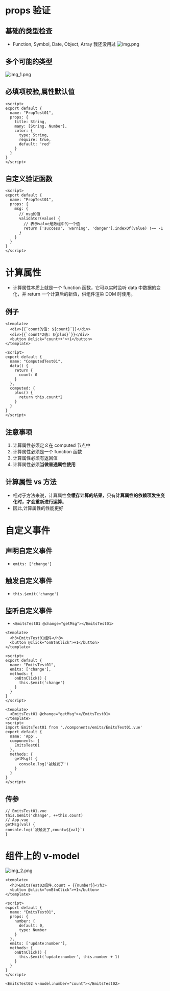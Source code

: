 # props 验证
## 基础的类型检查
- Function, Symbol, Date, Object, Array 我还没用过
![img.png](img.png)
## 多个可能的类型
![img_1.png](img_1.png)
## 必填项校验,属性默认值
```vue
<script>
export default {
  name: "PropTest01",
  props: {
    title: String,
    many: [String, Number],
    color: {
      type: String,
      require: true,
      default: 'red'
    }
  }
}
</script>
```
## 自定义验证函数
```vue
<script>
export default {
  name: "PropTest01",
  props: {
    msg: {
      // msg的值
      validator(value) {
        // 表示value是数组中的一个值
        return ['success', 'warning', 'danger'].indexOf(value) !== -1
      }
    }
  }
}
</script>
```

# 计算属性
- 计算属性本质上就是一个 function 函数，它可以实时监听 data 中数据的变化，并 return 一个计算后的新值，供组件渲染 DOM 时使用。
## 例子
```vue
<template>
  <div>{{`count的值: ${count}`}}</div>
  <div>{{`count*2值: ${plus}`}}</div>
  <button @click="count++">+1</button>
</template>

<script>
export default {
  name: "ComputedTest01",
  data() {
    return {
      count: 0
    }
  },
  computed: {
    plus() {
      return this.count*2
    }
  }
}
</script>
```
## 注意事项
1. 计算属性必须定义在 computed 节点中
2. 计算属性必须是一个 function 函数
3. 计算属性必须有返回值
4. 计算属性必须**当做普通属性使用**
## 计算属性 vs 方法
- 相对于方法来说，计算属性**会缓存计算的结果**，只有**计算属性的依赖项发生变化时，才会重新进行运算**。
- 因此,计算属性的性能更好

# 自定义事件
## 声明自定义事件
- `emits: ['change']`
## 触发自定义事件
- `this.$emit('change')`
## 监听自定义事件
-  `<EmitsTest01 @change="getMsg"></EmitsTest01>`
```vue
<template>
  <h3>EmitsTest01组件</h3>
  <button @click="onBtnClick">+1</button>
</template>

<script>
export default {
  name: "EmitsTest01",
  emits: ['change'],
  methods: {
    onBtnClick() {
      this.$emit('change')
    }
  }
}
</script>
```
```vue
<template>
  <EmitsTest01 @change="getMsg"></EmitsTest01>
</template>
<script>
import EmitsTest01 from './components/emits/EmitsTest01.vue'
export default {
  name: 'App',
  components: {
    EmitsTest01
  },
  methods: {
    getMsg() {
      console.log('被触发了')
    }
  }
}
</script>
```
## 传参
```vue
// EmitsTest01.vue
this.$emit('change', ++this.count)
// App.vue
getMsg(val) {
console.log(`被触发了,count=${val}`)
}
```



# 组件上的 v-model
![img_2.png](img_2.png)
```vue
<template>
  <h3>EmitsTest02组件,count = {{number}}</h3>
  <button @click="onBtnClick">+1</button>
</template>

<script>
export default {
  name: "EmitsTest01",
  props: {
    number: {
      default: 0,
      type: Number
    }
  },
  emits: ['update:number'],
  methods: {
    onBtnClick() {
      this.$emit('update:number', this.number + 1)
    }
  }
}
</script>
```
```vue
<EmitsTest02 v-model:number="count"></EmitsTest02>
```